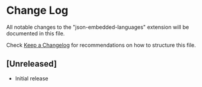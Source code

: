 # Change Log

All notable changes to the "json-embedded-languages" extension will be documented in this file.

Check [Keep a Changelog](http://keepachangelog.com/) for recommendations on how to structure this file.

## [Unreleased]

- Initial release